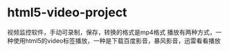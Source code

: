 # html5-video-project

视频监控软件，手动可录制，保存，转换的格式是mp4格式
播放有两种方式，一种使用html5的video标签播放，一种是下载百度影音，暴风影音，迅雷看看播放